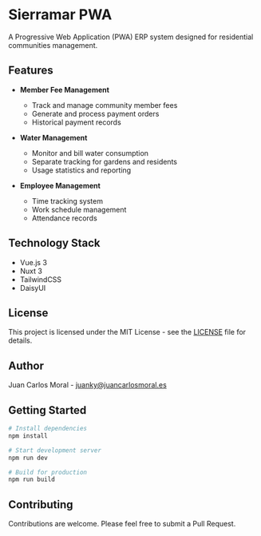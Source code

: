 # Sierramar PWA

A Progressive Web Application (PWA) ERP system designed for residential communities management.

## Features

- **Member Fee Management**
  - Track and manage community member fees
  - Generate and process payment orders
  - Historical payment records

- **Water Management**
  - Monitor and bill water consumption
  - Separate tracking for gardens and residents
  - Usage statistics and reporting

- **Employee Management**
  - Time tracking system
  - Work schedule management
  - Attendance records

## Technology Stack

- Vue.js 3
- Nuxt 3
- TailwindCSS
- DaisyUI

## License

This project is licensed under the MIT License - see the [LICENSE](LICENSE) file for details.

## Author

Juan Carlos Moral - juanky@juancarlosmoral.es

## Getting Started

```bash
# Install dependencies
npm install

# Start development server
npm run dev

# Build for production
npm run build
```

## Contributing

Contributions are welcome. Please feel free to submit a Pull Request.
